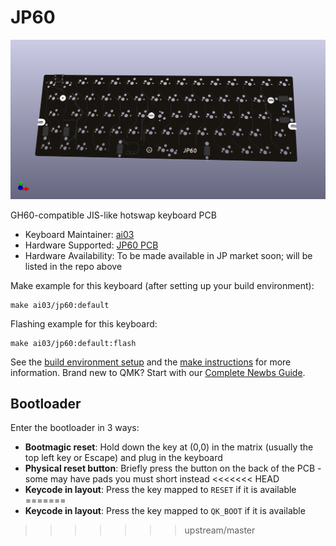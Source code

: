 # JP60

![JP60](https://github.com/ai03-2725/JP60/raw/main/Render/Front.png)

GH60-compatible JIS-like hotswap keyboard PCB

* Keyboard Maintainer: [ai03](https://github.com/ai03-2725)
* Hardware Supported: [JP60 PCB](https://github.com/ai03-2725/JP60)
* Hardware Availability: To be made available in JP market soon; will be listed in the repo above

Make example for this keyboard (after setting up your build environment):

    make ai03/jp60:default

Flashing example for this keyboard:

    make ai03/jp60:default:flash

See the [build environment setup](https://docs.qmk.fm/#/getting_started_build_tools) and the [make instructions](https://docs.qmk.fm/#/getting_started_make_guide) for more information. Brand new to QMK? Start with our [Complete Newbs Guide](https://docs.qmk.fm/#/newbs).

## Bootloader

Enter the bootloader in 3 ways:

* **Bootmagic reset**: Hold down the key at (0,0) in the matrix (usually the top left key or Escape) and plug in the keyboard
* **Physical reset button**: Briefly press the button on the back of the PCB - some may have pads you must short instead
<<<<<<< HEAD
* **Keycode in layout**: Press the key mapped to `RESET` if it is available
=======
* **Keycode in layout**: Press the key mapped to `QK_BOOT` if it is available
>>>>>>> upstream/master
